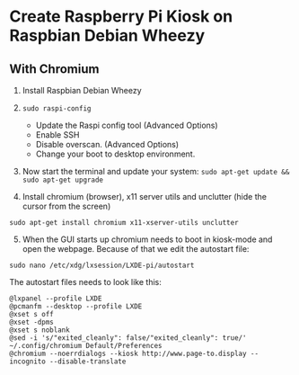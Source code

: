 # Create Raspberry Pi Kiosk on Raspbian Debian Wheezy

## With Chromium

1. Install Raspbian Debian Wheezy

2. `sudo raspi-config`
	- Update the Raspi config tool (Advanced Options)
	- Enable SSH
	- Disable overscan. (Advanced Options)
	- Change your boot to desktop environment.

3. Now start the terminal and update your system:
`sudo apt-get update && sudo apt-get upgrade`

4. Install chromium (browser), x11 server utils and unclutter (hide the cursor from the screen)
```
sudo apt-get install chromium x11-xserver-utils unclutter
```

5. When the GUI starts up chromium needs to boot in kiosk-mode and open the webpage. Because of that we edit the autostart file:
```
sudo nano /etc/xdg/lxsession/LXDE-pi/autostart
```

The autostart files needs to look like this:
```
@lxpanel --profile LXDE
@pcmanfm --desktop --profile LXDE
@xset s off
@xset -dpms
@xset s noblank
@sed -i 's/"exited_cleanly": false/"exited_cleanly": true/' ~/.config/chromium Default/Preferences
@chromium --noerrdialogs --kiosk http://www.page-to.display --incognito --disable-translate
```
